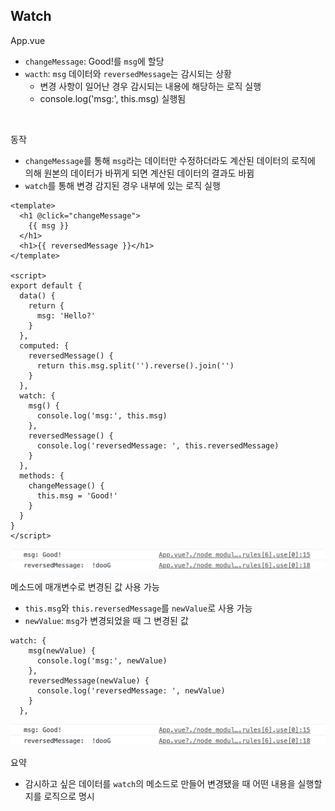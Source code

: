 ## Watch

App.vue

- `changeMessage`: Good!를 `msg`에 할당
- `wacth`: `msg` 데이터와 `reversedMessage`는 감시되는 상황
    - 변경 사항이 일어난 경우 감시되는 내용에 해당하는 로직 실행
    - console.log('msg:', this.msg) 실행됨

<br/>

동작

- `changeMessage`를 통해 `msg`라는 데이터만 수정하더라도 계산된 데이터의 로직에 의해 원본의 데이터가 바뀌게 되면 계산된 데이터의 결과도 바뀜
- `watch`를 통해 변경 감지된 경우 내부에 있는 로직 실행

```vue
<template>
  <h1 @click="changeMessage">
    {{ msg }}
  </h1>
  <h1>{{ reversedMessage }}</h1>
</template>

<script>
export default {
  data() {
    return {
      msg: 'Hello?'
    }
  },
  computed: {
    reversedMessage() {
      return this.msg.split('').reverse().join('')
    }
  },
  watch: {
    msg() {
      console.log('msg:', this.msg)
    },
    reversedMessage() {
      console.log('reversedMessage: ', this.reversedMessage)
    }
  },
  methods: {
    changeMessage() {
      this.msg = 'Good!'
    }
  }
}
</script>
```

<img src="../images/2-17.png" width="600px" />

<br/>

메소드에 매개변수로 변경된 값 사용 가능

- `this.msg`와 `this.reversedMessage`를 `newValue`로 사용 가능
- `newValue`: `msg`가 변경되었을 때 그 변경된 값

```vue
watch: {
    msg(newValue) {
      console.log('msg:', newValue)
    },
    reversedMessage(newValue) {
      console.log('reversedMessage: ', newValue)
    }
  },
```

<img src="../images/2-17.png" width="600px" />

<br/>

요약

- 감시하고 싶은 데이터를 `watch`의 메소드로 만들어 변경됐을 때 어떤 내용을 실행할지를 로직으로 명시